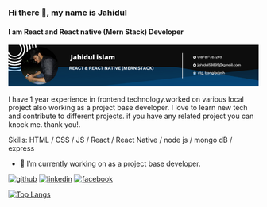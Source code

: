 ### Hi there 👋, my name is Jahidul
#### I am React and React native (Mern Stack) Developer
![I am React and React native (Mern Stack) Dev](https://github.com/jahidul96/jahidul96/blob/main/cover.png)

I have 1 year experience in frontend technology.worked on various local project also working as a project base developer. I love to learn new tech and contribute to different projects. if you have any related project you can knock me. thank you!. 

Skills:   HTML / CSS / JS / React / React Native / node js / mongo dB / express 

- 🔭 I’m currently working on as a project base developer. 


[<img src='https://cdn.jsdelivr.net/npm/simple-icons@3.0.1/icons/github.svg' alt='github' height='40' >](https://github.com/jahidul96)  [<img src='https://cdn.jsdelivr.net/npm/simple-icons@3.0.1/icons/linkedin.svg' alt='linkedin' height='40' >](https://www.linkedin.com/in/jahidul-islam-9b3a40231//)  [<img src='https://cdn.jsdelivr.net/npm/simple-icons@3.0.1/icons/facebook.svg' alt='facebook' height='40' >](https://www.facebook.com/jahidulislam5989)  

[![Top Langs](https://github-readme-stats.vercel.app/api/top-langs/?username=jahidul96)](https://github.com/anuraghazra/github-readme-stats)



